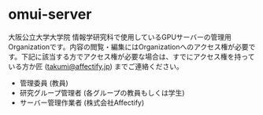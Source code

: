 # omui-server

大阪公立大学大学院 情報学研究科で使用しているGPUサーバーの管理用Organizationです。内容の閲覧・編集にはOrganizationへのアクセス権が必要です。下記に該当する方でアクセス権が必要な場合は、すでにアクセス権を持っている方か匠 (takumi@affectify.jp) までご連絡ください。
* 管理委員 (教員)
* 研究グループ管理者 (各グループの教員もしくは学生)
* サーバー管理作業者 (株式会社Affectify)
